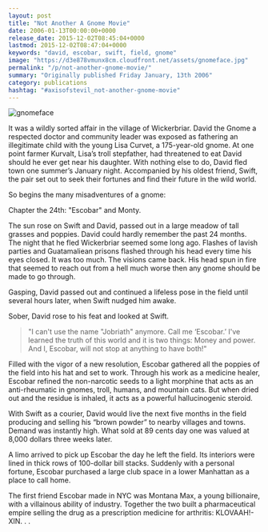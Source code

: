 ```yaml
---
layout: post
title: "Not Another A Gnome Movie"
date: 2006-01-13T00:00:00+0000
release_date: 2015-12-02T08:45:04+0000
lastmod: 2015-12-02T08:47:04+0000
keywords: "david, escobar, swift, field, gnome"
image: "https://d3e878vmunx8cm.cloudfront.net/assets/gnomeface.jpg"
permalink: "/p/not-another-gnome-movie/"
summary: "Originally published Friday January, 13th 2006"
category: publications
hashtag: "#axisofstevil_not-another-gnome-movie"
---
```


[id_1]: https://d3e878vmunx8cm.cloudfront.net/assets/gnomeface.jpg "gnomeface"
![gnomeface][id_1]

It was a wildly sorted affair in the village of Wickerbriar. David the Gnome a respected doctor and community leader was exposed as fathering an illegitimate child with the young Lisa Curvet, a 175-year-old gnome. At one point farmer Kurvalt, Lisa’s troll stepfather, had threatened to eat David should he ever get near his daughter. With nothing else to do, David fled town one summer’s January night. Accompanied by his oldest friend, Swift, the pair set out to seek their fortunes and find their future in the wild world.

So begins the many misadventures of a gnome:

Chapter the 24th: "Escobar" and Monty.

The sun rose on Swift and David, passed out in a large meadow of tall grasses and poppies. David could hardly remember the past 24 months. The night that he fled Wickerbriar seemed some long ago. Flashes of lavish parties and Guatamaliean prisons flashed through his head every time his eyes closed. It was too much. The visions came back. His head spun in fire that seemed to reach out from a hell much worse then any gnome should be made to go through. 

Gasping, David passed out and continued a lifeless pose in the field until several hours later, when Swift nudged him awake. 

Sober, David rose to his feat and looked at Swift.

> "I can't use the name "Jobriath" anymore. Call me ‘Escobar.’ I've learned the truth of this world and it is two things: Money and power. And I, Escobar, will not stop at anything to have both!"

Filled with the vigor of a new resolution, Escobar gathered all the poppies of the field into his hat and set to work. Through his work as a medicine healer, Escobar refined the non-narcotic seeds to a light morphine that acts as an anti-rheumatic in gnomes, troll, humans, and mountain cats. But when dried out and the residue is inhaled, it acts as a powerful hallucinogenic steroid.

With Swift as a courier, David would live the next five months in the field producing and selling his “brown powder” to nearby villages and towns. Demand was instantly high. What sold at 89 cents day one was valued at 8,000 dollars three weeks later. 

A limo arrived to pick up Escobar the day he left the field. Its interiors were lined in thick rows of 100-dollar bill stacks. Suddenly with a personal fortune, Escobar purchased a large club space in a lower Manhattan as a place to call home.

The first friend Escobar made in NYC was Montana Max, a young billionaire, with a villainous ability of industry. Together the two built a pharmaceutical empire selling the drug as a prescription medicine for arthritis: KLOVAAH!-XIN. . .
